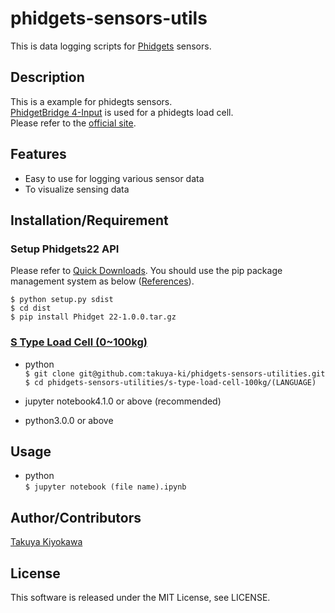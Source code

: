 # phidgets-sensors-utils

This is data logging scripts for [Phidgets](cvent.com/events/the-11th-international-conference-on-sensing-technology/event-summary-ad2e1df275924f409efbf3291c7101ac.aspx) sensors.

## Description

This is a example for phidegts sensors.  
[PhidgetBridge 4-Input](https://www.phidgets.com/?tier=3&catid=2&pcid=1&prodid=35) is used for a phidegts load cell.  
Please refer to the [official site](https://www.phidgets.com/?tier=3&catid=2&pcid=1&prodid=35).

## Features

- Easy to use for logging various sensor data
- To visualize sensing data

## Installation/Requirement

### Setup Phidgets22 API

Please refer to [Quick Downloads](https://www.phidgets.com/docs/Language_-_Python#Quick_Downloads).
You should use the pip package management system as below ([References](https://stackoverflow.com/questions/8295644/pypi-userwarning-unknown-distribution-option-install-requires)).

 `$ python setup.py sdist`  
 `$ cd dist`  
 `$ pip install Phidget 22-1.0.0.tar.gz`  

### [S Type Load Cell (0~100kg)](https://www.phidgets.com/?tier=3&catid=9&pcid=7&prodid=229)

- python  
	`$ git clone git@github.com:takuya-ki/phidgets-sensors-utilities.git`  
	`$ cd phidgets-sensors-utilities/s-type-load-cell-100kg/(LANGUAGE)`

- jupyter notebook4.1.0 or above (recommended)
- python3.0.0 or above

## Usage

- python  
 `$ jupyter notebook (file name).ipynb`

## Author/Contributors

[Takuya Kiyokawa](https://takuya-ki.github.io/)

## License

This software is released under the MIT License, see LICENSE.
